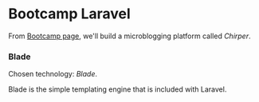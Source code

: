 # Bootcamp Laravel

From [Bootcamp page](https://bootcamp.laravel.com/), we'll build a microblogging platform called *Chirper*.


### Blade
Chosen technology: _Blade_.

Blade is the simple templating engine that is included with Laravel. 

